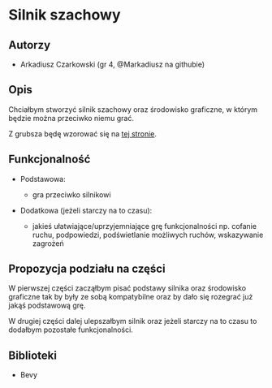 # Silnik szachowy

## Autorzy
- Arkadiusz Czarkowski (gr 4, @Markadiusz na githubie)

## Opis
Chciałbym stworzyć silnik szachowy oraz środowisko graficzne, w którym będzie można przeciwko niemu grać.

Z grubsza będę wzorować się na [tej stronie](https://www.chessprogramming.org/).

## Funkcjonalność
- Podstawowa:
	- gra przeciwko silnikowi

- Dodatkowa (jeżeli starczy na to czasu):
	- jakieś ułatwiające/uprzyjemniające grę funkcjonalności np. cofanie ruchu, podpowiedzi, podświetlanie możliwych ruchów, wskazywanie zagrożeń 

## Propozycja podziału na części
W pierwszej części zacząłbym pisać podstawy silnika oraz środowisko graficzne tak by były ze sobą kompatybilne oraz by dało się rozegrać już jakąś podstawową grę.

W drugiej części dalej ulepszałbym silnik oraz jeżeli starczy na to czasu to dodałbym pozostałe funkcjonalności.

## Biblioteki
- Bevy
